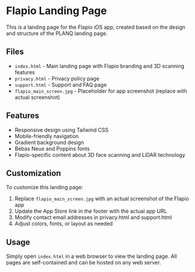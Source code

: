 # Flapio Landing Page

This is a landing page for the Flapio iOS app, created based on the design and structure of the PLANQ landing page.

## Files

- `index.html` - Main landing page with Flapio branding and 3D scanning features
- `privacy.html` - Privacy policy page
- `support.html` - Support and FAQ page
- `flapio_main_screen.jpg` - Placeholder for app screenshot (replace with actual screenshot)

## Features

- Responsive design using Tailwind CSS
- Mobile-friendly navigation
- Gradient background design
- Bebas Neue and Poppins fonts
- Flapio-specific content about 3D face scanning and LiDAR technology

## Customization

To customize this landing page:

1. Replace `flapio_main_screen.jpg` with an actual screenshot of the Flapio app
2. Update the App Store link in the footer with the actual app URL
3. Modify contact email addresses in privacy.html and support.html
4. Adjust colors, fonts, or layout as needed

## Usage

Simply open `index.html` in a web browser to view the landing page. All pages are self-contained and can be hosted on any web server.
